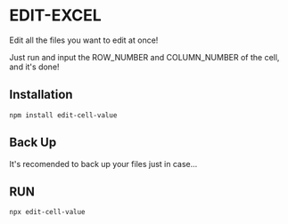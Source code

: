 # EDIT-EXCEL

Edit all the files you want to edit at once!

Just run and input the ROW_NUMBER and COLUMN_NUMBER of the cell, and it's done!

## Installation

```
npm install edit-cell-value
```

## Back Up

It's recomended to back up your files just in case...


## RUN

```
npx edit-cell-value
```
